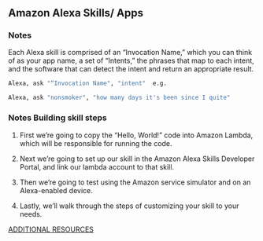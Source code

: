 #  

## Amazon Alexa Skills/ Apps

### Notes

Each Alexa skill is comprised of an “Invocation Name,” which you can think of as your app name, a set of “Intents,” the phrases that map to each intent, and the software that can detect the intent and return an appropriate result.

```python
Alexa, ask "“Invocation Name", "intent"  e.g.

Alexa, ask "nonsmoker", "how many days it's been since I quite"
```

### Notes Building skill steps

1. First we’re going to copy the “Hello, World!” code into Amazon Lambda, which will be responsible for running the code.

2. Next we’re going to set up our skill in the Amazon Alexa Skills Developer Portal, and link our lambda account to that skill.

3. Then we’re going to test using the Amazon service simulator and on an Alexa-enabled device.

4. Lastly, we’ll walk through the steps of customizing your skill to your needs.

[ADDITIONAL RESOURCES](https://bit.ly/alexaskill)

